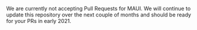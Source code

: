 We are currently not accepting Pull Requests for MAUI. We will continue to update this repository over the next couple of months and should be ready for your PRs in early 2021.

